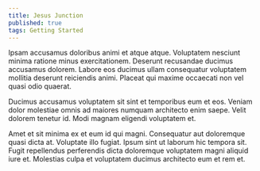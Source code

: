 ```yaml
---
title: Jesus Junction
published: true
tags: Getting Started
---
```


Ipsam accusamus doloribus animi et atque atque. Voluptatem nesciunt minima ratione minus exercitationem. Deserunt recusandae ducimus accusamus dolorem. Labore eos ducimus ullam consequatur voluptatem mollitia deserunt reiciendis animi. Placeat qui maxime occaecati non vel quasi odio quaerat.

Ducimus accusamus voluptatem sit sint et temporibus eum et eos. Veniam dolor molestiae omnis ad maiores numquam architecto enim saepe. Velit dolorem tenetur id. Modi magnam eligendi voluptatem et.

Amet et sit minima ex et eum id qui magni. Consequatur aut doloremque quasi dicta at. Voluptate illo fugiat. Ipsum sint ut laborum hic tempora sit. Fugit repellendus perferendis dicta doloremque voluptatem magni aliquid iure et. Molestias culpa et voluptatem ducimus architecto eum et rem et.